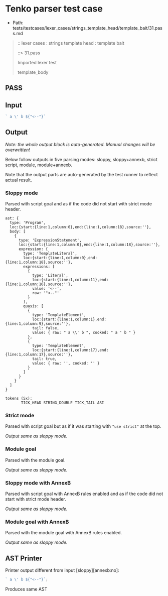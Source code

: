 # Tenko parser test case

- Path: tests/testcases/lexer_cases/strings_template_head/template_bait/31.pass.md

> :: lexer cases : strings template head : template bait
>
> ::> 31.pass
>
> Imported lexer test
>
> template_body

## PASS

## Input

`````js
` a \' b ${"<--"}`
`````

## Output

_Note: the whole output block is auto-generated. Manual changes will be overwritten!_

Below follow outputs in five parsing modes: sloppy, sloppy+annexb, strict script, module, module+annexb.

Note that the output parts are auto-generated by the test runner to reflect actual result.

### Sloppy mode

Parsed with script goal and as if the code did not start with strict mode header.

`````
ast: {
  type: 'Program',
  loc:{start:{line:1,column:0},end:{line:1,column:18},source:''},
  body: [
    {
      type: 'ExpressionStatement',
      loc:{start:{line:1,column:0},end:{line:1,column:18},source:''},
      expression: {
        type: 'TemplateLiteral',
        loc:{start:{line:1,column:0},end:{line:1,column:18},source:''},
        expressions: [
          {
            type: 'Literal',
            loc:{start:{line:1,column:11},end:{line:1,column:16},source:''},
            value: '<--',
            raw: '"<--"'
          }
        ],
        quasis: [
          {
            type: 'TemplateElement',
            loc:{start:{line:1,column:1},end:{line:1,column:9},source:''},
            tail: false,
            value: { raw: " a \\' b ", cooked: " a ' b " }
          },
          {
            type: 'TemplateElement',
            loc:{start:{line:1,column:17},end:{line:1,column:17},source:''},
            tail: true,
            value: { raw: '', cooked: '' }
          }
        ]
      }
    }
  ]
}

tokens (5x):
       TICK_HEAD STRING_DOUBLE TICK_TAIL ASI
`````

### Strict mode

Parsed with script goal but as if it was starting with `"use strict"` at the top.

_Output same as sloppy mode._

### Module goal

Parsed with the module goal.

_Output same as sloppy mode._

### Sloppy mode with AnnexB

Parsed with script goal with AnnexB rules enabled and as if the code did not start with strict mode header.

_Output same as sloppy mode._

### Module goal with AnnexB

Parsed with the module goal with AnnexB rules enabled.

_Output same as sloppy mode._

## AST Printer

Printer output different from input [sloppy][annexb:no]:

````js
` a \' b ${"<--"}`;
````

Produces same AST
